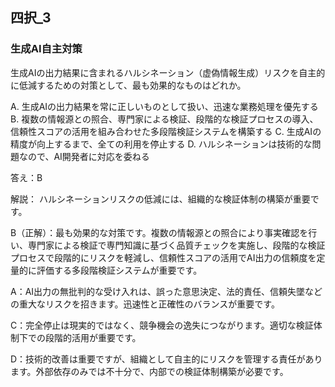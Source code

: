 ## 四択_3
### 生成AI自主対策
生成AIの出力結果に含まれるハルシネーション（虚偽情報生成）リスクを自主的に低減するための対策として、最も効果的なものはどれか。

A. 生成AIの出力結果を常に正しいものとして扱い、迅速な業務処理を優先する
B. 複数の情報源との照合、専門家による検証、段階的な検証プロセスの導入、信頼性スコアの活用を組み合わせた多段階検証システムを構築する
C. 生成AIの精度が向上するまで、全ての利用を停止する
D. ハルシネーションは技術的な問題なので、AI開発者に対応を委ねる

答え：B

解説：
ハルシネーションリスクの低減には、組織的な検証体制の構築が重要です。

B（正解）：最も効果的な対策です。複数の情報源との照合により事実確認を行い、専門家による検証で専門知識に基づく品質チェックを実施し、段階的な検証プロセスで段階的にリスクを軽減し、信頼性スコアの活用でAI出力の信頼度を定量的に評価する多段階検証システムが重要です。

A：AI出力の無批判的な受け入れは、誤った意思決定、法的責任、信頼失墜などの重大なリスクを招きます。迅速性と正確性のバランスが重要です。

C：完全停止は現実的ではなく、競争機会の逸失につながります。適切な検証体制下での段階的活用が重要です。

D：技術的改善は重要ですが、組織として自主的にリスクを管理する責任があります。外部依存のみでは不十分で、内部での検証体制構築が必要です。 